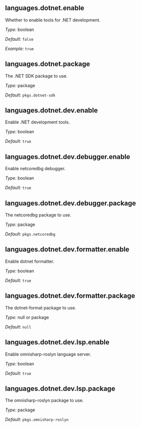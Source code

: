 [comment]: # (Do not edit this file as it is autogenerated. Go to docs/individual-docs if you want to make edits.)


[comment]: # (Please add your documentation on top of this line)

## languages\.dotnet\.enable



Whether to enable tools for \.NET development\.



*Type:*
boolean



*Default:*
` false `



*Example:*
` true `



## languages\.dotnet\.package



The \.NET SDK package to use\.



*Type:*
package



*Default:*
` pkgs.dotnet-sdk `



## languages\.dotnet\.dev\.enable



Enable \.NET development tools\.



*Type:*
boolean



*Default:*
` true `



## languages\.dotnet\.dev\.debugger\.enable

Enable netcoredbg debugger\.



*Type:*
boolean



*Default:*
` true `



## languages\.dotnet\.dev\.debugger\.package



The netcoredbg package to use\.



*Type:*
package



*Default:*
` pkgs.netcoredbg `



## languages\.dotnet\.dev\.formatter\.enable



Enable dotnet formatter\.



*Type:*
boolean



*Default:*
` true `



## languages\.dotnet\.dev\.formatter\.package



The dotnet-format package to use\.



*Type:*
null or package



*Default:*
` null `



## languages\.dotnet\.dev\.lsp\.enable



Enable omnisharp-roslyn language server\.



*Type:*
boolean



*Default:*
` true `



## languages\.dotnet\.dev\.lsp\.package



The omnisharp-roslyn package to use\.



*Type:*
package



*Default:*
` pkgs.omnisharp-roslyn `
